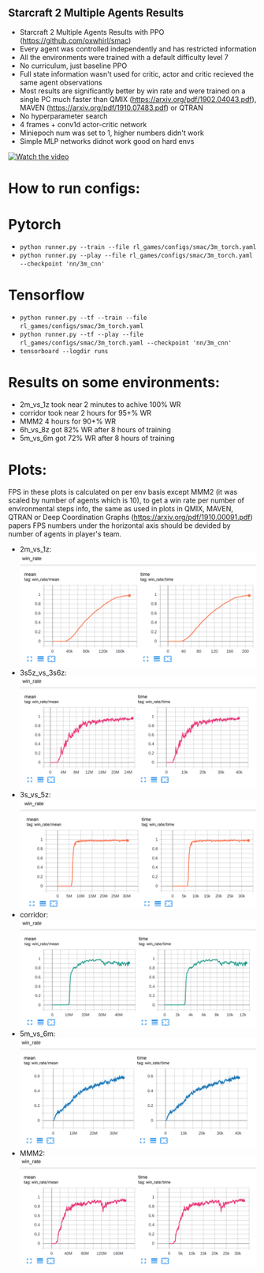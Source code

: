 ## Starcraft 2 Multiple Agents Results

* Starcraft 2 Multiple Agents Results with PPO (https://github.com/oxwhirl/smac)
* Every agent was controlled independently and has restricted information
* All the environments were trained with a default difficulty level 7
* No curriculum, just baseline PPO
* Full state information wasn't used for critic, actor and critic recieved the same agent observations
* Most results are significantly better by win rate and were trained on a single PC much faster than QMIX (https://arxiv.org/pdf/1902.04043.pdf), MAVEN (https://arxiv.org/pdf/1910.07483.pdf) or QTRAN
* No hyperparameter search
* 4 frames + conv1d actor-critic network
* Miniepoch num was set to 1, higher numbers didn't work
* Simple MLP networks didnot work good on hard envs

[![Watch the video](https://github.com/Denys88/dqn_atari/blob/master/pictures/smac/mmm2.gif)](https://www.youtube.com/watch?v=F_IfFz-s-iQ)

# How to run configs:
# Pytorch
* ```python runner.py --train --file rl_games/configs/smac/3m_torch.yaml```
* ```python runner.py --play --file rl_games/configs/smac/3m_torch.yaml --checkpoint 'nn/3m_cnn'```
# Tensorflow
* ```python runner.py --tf --train --file rl_games/configs/smac/3m_torch.yaml```
* ```python runner.py --tf --play --file rl_games/configs/smac/3m_torch.yaml --checkpoint 'nn/3m_cnn'```
* ```tensorboard --logdir runs```
# Results on some environments:
* 2m_vs_1z took near 2 minutes to achive 100% WR
* corridor took near 2 hours for 95+% WR
* MMM2 4 hours for 90+% WR
* 6h_vs_8z got 82% WR after 8 hours of training
* 5m_vs_6m got 72% WR after 8 hours of training

# Plots:
FPS in these plots is calculated on per env basis except MMM2 (it was scaled by number of agents which is 10), to get a win rate per number of environmental steps info, the same as used in plots in QMIX, MAVEN, QTRAN or Deep Coordination Graphs (https://arxiv.org/pdf/1910.00091.pdf) papers FPS numbers under the horizontal axis should be devided by number of agents in player's team.

* 2m_vs_1z:
![2m_vs_1z](docs/pictures/smac/2m_vs_1z.png)
* 3s5z_vs_3s6z:
![3s5z_vs_3s6z](docs/pictures/smac/3s5z_vs_3s6z.png)
* 3s_vs_5z:
![3s_vs_5z](docs/pictures/smac/3s_vs_5z.png)
* corridor:
![corridor](docs/pictures/smac/corridor.png)
* 5m_vs_6m:
![5m_vs_6m](docs/pictures/smac/5m_vs_6m.png)
* MMM2:
![MMM2](docs/pictures/smac/MMM2.png)
